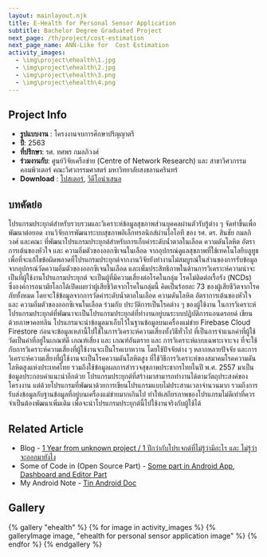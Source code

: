 ```yaml
---
layout: mainlayout.njk
title: E-Health for Personal Sensor Application
subtitle: Bachelor Degree Graduated Project
next_page: /th/project/cost-estimation
next_page_name: ANN-Like for  Cost Estimation
activity_images:
  - \img\project\ehealth\1.jpg
  - \img\project\ehealth\2.jpg
  - \img\project\ehealth\3.png
  - \img\project\ehealth\4.png
---
```


## Project Info

- **รูปแบบงาน** : โครงงานจบการศึกษาปริญญาตรี
- **ปี**: 2563
- **ที่ปรึกษา**: รศ. ทศพร กมลภิวงศ์
- **ร่วมงานกับ**: ศูนย์วิจัยเครือข่าย (Centre of Network Research) และ สาขาวิศวกรรมคอมพิวเตอร์ คณะวิศวกรรมศาสตร์ มหาวิทยาลัยสงขลานครินทร์
- **Download** : [โปสเตอร์](https://project.coe.psu.ac.th/projects/5ebe1ecb480d363a31f2fc18/resources/5ebe1f8e453cbc35d4bad154/Poster_0428.pdf), [วีดีโอนำเสนอ](https://www.youtube.com/watch?v=n3t4zmdihQ0&t=843s)

## บทคัดย่อ

โปรแกรมประยุกต์สำหรับรวบรวมและวิเคราะห์ข้อมูลสุขภาพส่วนบุคคลผ่านตัวรับรู้ต่าง ๆ จัดทำขึ้นเพื่อพัฒนาต่อยอด งานวิจัยการพัฒนาระบบสุขภาพอิเล็กทรอนิกส์ผ่านไอโอที ของ รศ. ดร. สินชัย กมลภิวงศ์ และคณะ ที่พัฒนาโปรแกรมประยุกต์สำหรับการเก็บค่าระดับน้ำตาลในเลือด ความดันโลหิต อัตราการเต้นของหัวใจ และ ความอิ่มตัวของออกซิเจนในเลือด จากอุปกรณ์ดูแลสุขภาพที่ใช้เทคโนโลยีบลูทูธ เพื่อที่จะแก้ไขข้อผิดพลาดที่โปรแกรมประยุกต์จากงานวิจัยยังทำงานไม่สมบูรณ์ในส่วนของการรับข้อมูลจากอุปกรณ์วัดความอิ่มตัวของออกซิเจนในเลือด และเพิ่มประสิทธิภาพในด้านการวิเคราะห์ความน่าจะเป็นที่ผู้ใช้งานโปรแกรมประยุกต์ จะเป็นผู้ที่มีความเสี่ยงต่อโรคในกลุ่ม โรคไม่ติดต่อเรื้อรัง (NCDs) ซึ่งองค์การอนามัยโลกได้เปิดเผยว่าผู้เสียชีวิตจากโรคในกลุ่มนี้ คิดเป็นร้อยละ 73 ของผู้เสียชีวิตจากโรคภัยทั้งหมด โดยจะใช้ข้อมูลจากการวัดค่าระดับน้ำตาลในเลือด ความดันโลหิต อัตราการเต้นของหัวใจ และ ความอิ่มตัวของออกซิเจนในเลือด ร่วมกับ ประวัติการเป็นโรคต่าง ๆ ของผู้ใช้งาน ในการวิเคราะห์ โปรแกรมประยุกต์ที่พัฒนาจะเป็นโปรแกรมประยุกต์ที่ทำงานอยู่บนระบบปฏิบัติการแอนดรอยด์ เขียนด้วยภาษาคอทลิน โปรแกรมจะนำข้อมูลมาเก็บไว้ในฐานข้อมูลบนเครื่องแม่ข่าย Firebase Cloud Firestore ก่อนจะข้อมูลเหล่านี้ไปใช้ในการวิเคราะห์ความเสี่ยงทั้งวิธีทั่วไป ที่เป็นการจำแนกค่าที่ผู้ใช้วัดเป็นค่าที่อยู่ในเกณฑ์ดี เกณฑ์เสี่ยง และ เกณฑ์อันตราย และ การวิเคราะห์แบบเฉพาะเจาะจง ที่จะใช้กับการวิเคราะห์ความเสี่ยงที่ผู้ใช้งานจะเป็นโรคเบาหวาน โดยใช้ปัจจัยต่าง ๆ หลากหลายปัจจัย และการวิเคราะห์ความเสี่ยงที่ผู้ใช้งานจะเป็นโรคความดันโลหิตสูง ที่ใช้วิธีการวิเคราะห์ของสมาคมโรคความดันโลหิตสูงแห่งประเทศไทย รวมถึงใช้ข้อมูลผลการสำรวจสุขภาพประชากรไทยในปี พ.ศ. 2557 มาเป็นข้อมูลประกอบคำแนะนำอีกด้วย โปรแกรมประยุกต์ที่สร้างมาสามารถทำงานได้ตามวัตถุประสงค์ของโครงงาน แต่ด้วยโปรแกรมที่พัฒนาด้วยการเขียนโปรแกรมแบบไม่ประสานเวลาจำนวนมาก รวมถึงการรับส่งข้อมูลกับฐานข้อมูลที่อยู่บนเครื่องแม่ข่ายมากเกินไป ทำให้เสถียรภาพของโปรแกรมไม่ดีเท่าที่ควร จำเป็นต้องพัฒนาเพิ่มเติม เพื่อจะนำโปรแกรมประยุกต์นี้ไปใช้งานจริงกับผู้ใช้ได้

## Related Article

- Blog - [1 Year from unknown project / 1 ปีกว่ากับโปรเจกต์ที่ไม่รู้ว่ามีอะไร และ ไม่รู้ว่าจะออกมายังไง](https://www.theduckcreator.in.th/it-blog/2020/06/05/senior-project-talk.html)
- Some of Code in (Open Source Part) - [Some part in Android App](https://github.com/cnrpsu-2019/cnrphr-open), [Dashboard and Editor Part](https://github.com/cnrpsu-2019/phr-dashboard)
- My Android Note - [Tin Android Doc](https://www.theduckcreator.in.th/tin-android-docs/)

## Gallery

<html>
{% gallery "ehealth" %}
{% for image in activity_images %}
{% galleryImage image, "ehealth for personal sensor application image" %}
{% endfor %}
{% endgallery %}
</html>
